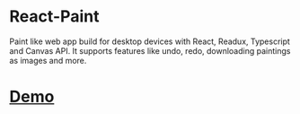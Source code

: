 # React-Paint

Paint like web app build for desktop devices with React, Readux, Typescript and Canvas API. 
It supports features like undo, redo, downloading paintings as images and more.

# [Demo](https:://saalikmubeen.github.io/react-paint/)
